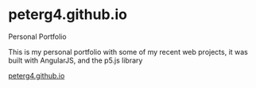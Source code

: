 # peterg4.github.io
Personal Portfolio

This is my personal portfolio with some of my recent web projects, it was built with AngularJS, and the p5.js library 

[peterg4.github.io](https://peterg4.github.io/)
